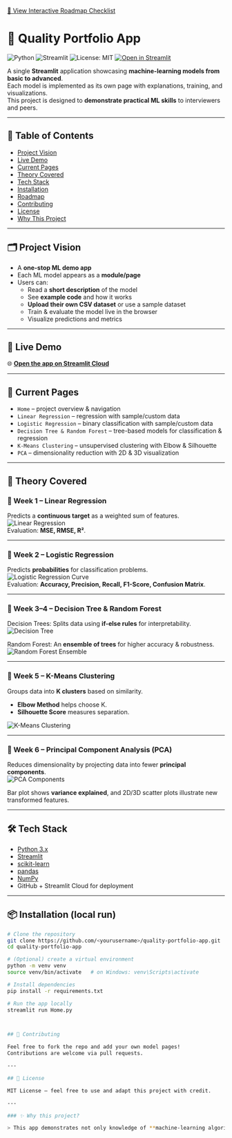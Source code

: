 [📌 View Interactive Roadmap Checklist](../../issues/2)

# 🧠 Quality Portfolio App  

![Python](https://img.shields.io/badge/Python-3.9%2B-blue?logo=python)
![Streamlit](https://img.shields.io/badge/Streamlit-%E2%9C%A8%20latest-red?logo=streamlit)
![License: MIT](https://img.shields.io/badge/License-MIT-green.svg)
[![Open in Streamlit](https://static.streamlit.io/badges/streamlit_badge_black_white.svg)](https://quality-portfolio-app-lavyv9znczkrgjt3xc4h5a.streamlit.app)

A single **Streamlit** application showcasing **machine-learning models from basic to advanced**.  
Each model is implemented as its own page with explanations, training, and visualizations.  
This project is designed to **demonstrate practical ML skills** to interviewers and peers.

---

## 📑 Table of Contents  

- [Project Vision](#-project-vision)  
- [Live Demo](#-live-demo)  
- [Current Pages](#-current-pages)  
- [Theory Covered](#-theory-covered)  
- [Tech Stack](#-tech-stack)  
- [Installation](#-installation-local-run)  
- [Roadmap](#-roadmap-planned-pages)  
- [Contributing](#-contributing)  
- [License](#-license)  
- [Why This Project](#-why-this-project)  

---

## 🗂️ Project Vision  
- A **one-stop ML demo app**  
- Each ML model appears as a **module/page**  
- Users can:
  - Read a **short description** of the model  
  - See **example code** and how it works  
  - **Upload their own CSV dataset** or use a sample dataset  
  - Train & evaluate the model live in the browser  
  - Visualize predictions and metrics  

---

## 🚀 Live Demo  
🌐 **[Open the app on Streamlit Cloud](https://quality-portfolio-app-lavyv9znczkrgjt3xc4h5a.streamlit.app)**  

---

## 📁 Current Pages  
- `Home` – project overview & navigation  
- `Linear Regression` – regression with sample/custom data  
- `Logistic Regression` – binary classification with sample/custom data  
- `Decision Tree & Random Forest` – tree-based models for classification & regression  
- `K-Means Clustering` – unsupervised clustering with Elbow & Silhouette  
- `PCA` – dimensionality reduction with 2D & 3D visualization  

---

## 📖 Theory Covered  

### 🔹 Week 1 – Linear Regression  
Predicts a **continuous target** as a weighted sum of features.  
![Linear Regression](https://media.geeksforgeeks.org/wp-content/uploads/20231129130431/11111111.png)  
Evaluation: **MSE, RMSE, R²**.  

---

### 🔹 Week 2 – Logistic Regression  
Predicts **probabilities** for classification problems.  
![Logistic Regression Curve](https://zd-brightspot.s3.us-east-1.amazonaws.com/wp-content/uploads/2022/04/11040521/46-4-e1715636469361.png)  
Evaluation: **Accuracy, Precision, Recall, F1-Score, Confusion Matrix**.  

---

### 🔹 Week 3–4 – Decision Tree & Random Forest  
Decision Trees: Splits data using **if-else rules** for interpretability.  
![Decision Tree](https://scikit-learn.org/stable/_images/sphx_glr_plot_tree_regression_001.png)  

Random Forest: An **ensemble of trees** for higher accuracy & robustness.  
![Random Forest Ensemble](https://media.geeksforgeeks.org/wp-content/uploads/20240130162938/random.webp)  

---

### 🔹 Week 5 – K-Means Clustering  
Groups data into **K clusters** based on similarity.  
- **Elbow Method** helps choose K.  
- **Silhouette Score** measures separation.  

![K-Means Clustering](https://scikit-learn.org/stable/_images/sphx_glr_plot_kmeans_digits_001.png)  

---

### 🔹 Week 6 – Principal Component Analysis (PCA)  
Reduces dimensionality by projecting data into fewer **principal components**.  
![PCA Components](https://scikit-learn.org/stable/_images/sphx_glr_plot_pca_iris_001.png)  

Bar plot shows **variance explained**, and 2D/3D scatter plots illustrate new transformed features.  

---

## 🛠️ Tech Stack  
- [Python 3.x](https://www.python.org/)  
- [Streamlit](https://streamlit.io/)  
- [scikit-learn](https://scikit-learn.org/)  
- [pandas](https://pandas.pydata.org/)  
- [NumPy](https://numpy.org/)  
- GitHub + Streamlit Cloud for deployment  

---

## 📦 Installation (local run)

```bash
# Clone the repository
git clone https://github.com/<yourusername>/quality-portfolio-app.git
cd quality-portfolio-app

# (Optional) create a virtual environment
python -m venv venv
source venv/bin/activate   # on Windows: venv\Scripts\activate

# Install dependencies
pip install -r requirements.txt

# Run the app locally
streamlit run Home.py



## 🤝 Contributing

Feel free to fork the repo and add your own model pages!  
Contributions are welcome via pull requests.

---

## 📜 License

MIT License – feel free to use and adapt this project with credit.

---

### ✨ Why this project?

> This app demonstrates not only knowledge of **machine-learning algorithms** but also skills in **Python coding, project structuring, version control, and cloud deployment** – everything an interviewer likes to see.


